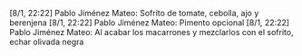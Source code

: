 [8/1, 22:22] Pablo Jiménez Mateo: Sofrito de tomate, cebolla, ajo y berenjena
[8/1, 22:22] Pablo Jiménez Mateo: Pimento opcional
[8/1, 22:22] Pablo Jiménez Mateo: Al acabar los macarrones y mezclarlos con el sofrito, echar olivada negra

